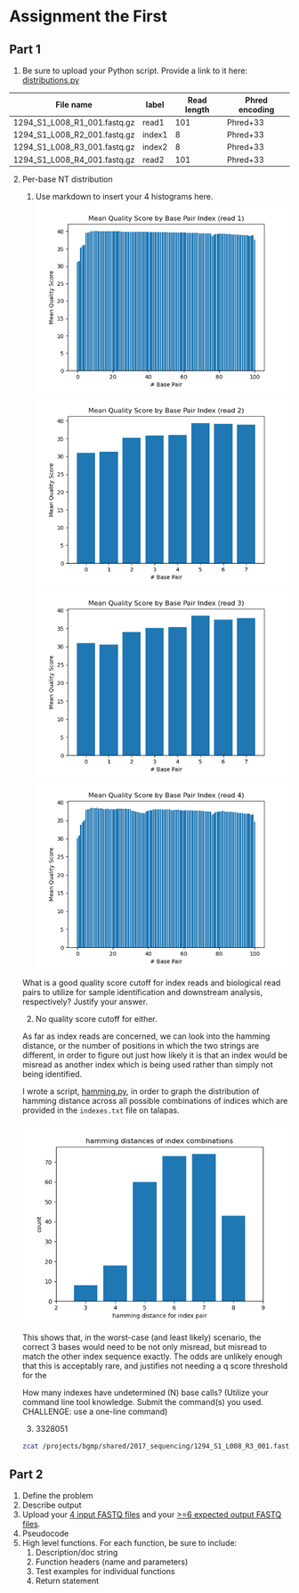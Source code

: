 # Assignment the First

## Part 1
1. Be sure to upload your Python script. Provide a link to it here: [distributions.py](distributions.py)

| File name | label | Read length | Phred encoding |
|---|---|---|---|
| 1294_S1_L008_R1_001.fastq.gz | read1 | 101 | Phred+33 |
| 1294_S1_L008_R2_001.fastq.gz | index1 | 8 | Phred+33 |
| 1294_S1_L008_R3_001.fastq.gz | index2 | 8 | Phred+33 |
| 1294_S1_L008_R4_001.fastq.gz | read2 | 101 | Phred+33 |

2. Per-base NT distribution
    1. Use markdown to insert your 4 histograms here.
    ![read1.png](read1.png)
    ![read2.png](read2.png)
    ![read3.png](read3.png)
    ![read4.png](read4.png)

    What is a good quality score cutoff for index reads and biological read pairs to utilize for sample identification and downstream analysis, respectively? Justify your answer.

    2. No quality score cutoff for either.

    As far as index reads are concerned, we can look into the hamming distance, or the number of positions in which the two strings are different, in order to figure out just how likely it is that an index would be misread as another index which is being used rather than simply not being identified.

    I wrote a script, [hamming.py](hamming.py), in order to graph the distribution of hamming distance across all possible combinations of indices which are provided in the `indexes.txt` file on talapas.

    ![hamming_hist.png](hamming_hist.png)

    This shows that, in the worst-case (and least likely) scenario, the correct 3 bases would need to be not only misread, but misread to match the other index sequence exactly. The odds are unlikely enough that this is acceptably rare, and justifies not needing a q score threshold for the 

    How many indexes have undetermined (N) base calls? (Utilize your command line tool knowledge. Submit the command(s) you used. CHALLENGE: use a one-line command)

    3. 3328051
    ```bash
    zcat /projects/bgmp/shared/2017_sequencing/1294_S1_L008_R3_001.fastq.gz | sed -n '2~4p' | grep 'N' | wc -l
    ```
    
## Part 2
1. Define the problem
2. Describe output
3. Upload your [4 input FASTQ files](../TEST-input_FASTQ) and your [>=6 expected output FASTQ files](../TEST-output_FASTQ).
4. Pseudocode
5. High level functions. For each function, be sure to include:
    1. Description/doc string
    2. Function headers (name and parameters)
    3. Test examples for individual functions
    4. Return statement

